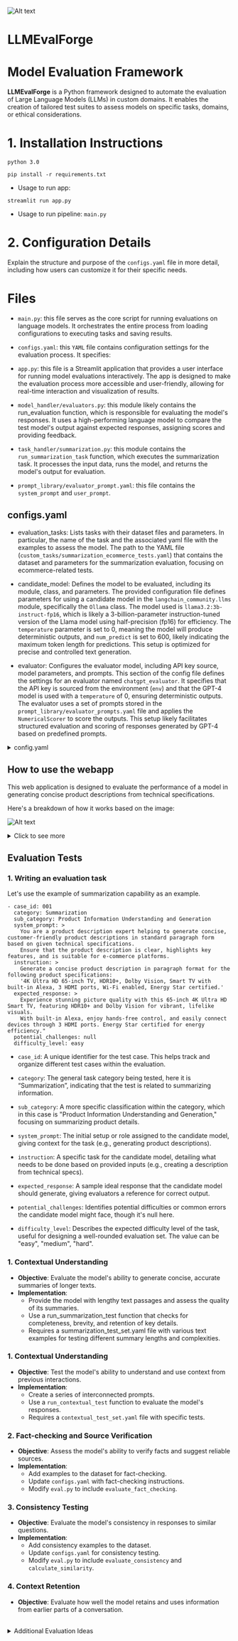 ![Alt text](readme/llmevalforge_image.png)

# LLMEvalForge

# Model Evaluation Framework

**LLMEvalForge** is a Python framework designed to automate the evaluation of Large Language Models (LLMs) in custom domains. It enables the creation of tailored test suites to assess models on specific tasks, domains, or ethical considerations.


# 1. Installation Instructions

`python 3.0`

`pip install -r requirements.txt`

- Usage to run app:

`streamlit run app.py`

- Usage to run pipeline:
`main.py`

# 2. Configuration Details

Explain the structure and purpose of the `configs.yaml` file in more detail, including how users can customize it for their specific needs.


# Files

- `main.py`: this file serves as the core script for running evaluations on language models. It orchestrates the entire process from loading configurations to executing tasks and saving results.

- `configs.yaml`: this `YAML` file contains configuration settings for the evaluation process. It specifies:

- `app.py`: this file is a Streamlit application that provides a user interface for running model evaluations interactively. The app is designed to make the evaluation process more accessible and user-friendly, allowing for real-time interaction and visualization of results.

- `model_handler/evaluators.py`: this module likely contains the run_evaluation function, which is responsible for evaluating the model's responses. It uses a high-performing language model to compare the test model's output against expected responses, assigning scores and providing feedback.

- `task_handler/summarization.py`: this module contains the `run_summarization_task` function, which executes the summarization task. It processes the input data, runs the model, and returns the model's output for evaluation.

- `prompt_library/evaluator_prompt.yaml`: this file contains the `system_prompt` and `user_prompt`. 


## configs.yaml

- evaluation_tasks: Lists tasks with their dataset files and parameters. In particular, the name of the task and the associated yaml file with the examples to assess the model. The path to the YAML file (`custom_tasks/summarization_ecommerce_tests.yaml`) that contains the dataset and parameters for the summarization evaluation, focusing on ecommerce-related tests.

- candidate_model: Defines the model to be evaluated, including its module, class, and parameters. The provided configuration file defines parameters for using a candidate model in the `langchain_community.llms` module, specifically the `Ollama` class. The model used is `llama3.2:3b-instruct-fp16`, which is likely a 3-billion-parameter instruction-tuned version of the Llama model using half-precision (fp16) for efficiency. The `temperature` parameter is set to 0, meaning the model will produce deterministic outputs, and `num_predict` is set to 600, likely indicating the maximum token length for predictions. This setup is optimized for precise and controlled text generation.

- evaluator: Configures the evaluator model, including API key source, model parameters, and prompts. This section of the config file defines the settings for an evaluator named `chatgpt_evaluator`. It specifies that the API key is sourced from the environment (`env`) and that the GPT-4 model is used with a `temperature` of 0, ensuring deterministic outputs. The evaluator uses a set of prompts stored in the `prompt_library/evaluator_prompts.yaml` file and applies the `NumericalScorer` to score the outputs. This setup likely facilitates structured evaluation and scoring of responses generated by GPT-4 based on predefined prompts.

<details>
<summary>config.yaml</summary>

```
evaluation_tasks:
  summarization:
    dataset_file: custom_tasks/summarization_ecommerce_tests.yaml
    batch_size: 10
    max_workers: 5

candidate_model:
  module: langchain_community.llms
  class: Ollama
  params:
    model: llama3.2:3b-instruct-fp16
    temperature: 0
    num_predict: 600

evaluator:
  name: chatgpt_evaluator
  api_key_source: env  # Can be 'env' or 'file'
  model_params:
    model_name: gpt-4
    temperature: 0
  prompt_file: prompt_library/evaluator_prompts.yaml  
  scorer: NumericalScorer
```
</details>



## How to use the webapp

This web application is designed to evaluate the performance of a model in generating concise product descriptions from technical specifications. 

Here's a breakdown of how it works based on the image:

![Alt text](readme/llmevalforge_tool.png)

<details>
  <summary>Click to see more</summary>

### Configuration Section (left panel)

- `Upload config YAML file`: This allows you to upload a **configuration file** (in YAML format) that contains the parameters and settings for the model you want to evaluate.
In the image, the `configs.yaml` file has already been loaded successfully.

- **Student Model**: The selected model for evaluation is `llama3.2:3b-instruct-fp16`, which indicates that the model is likely a version of the LLaMA language model. You can select the model to be evaluated from this dropdown menu.

- **Select task file**: This dropdown allows you to select the type of task the model will perform. In this case, "summarization" has been selected, indicating that the model will be evaluated on its ability to summarize or condense information. This section offers different predefined test cases (Case 1 to Case 5) to evaluate the model. The user can select a case to test the model's capabilities on that specific example. In this image, "Case 1" is selected.

Another option is to use "random".


### Candidate Model Inference (right panel)

- `System Prompt`: this is the prompt given to the candidate model to guide its behavior. Here, the model is instructed to act as a product description expert, generating clear and customer-friendly product descriptions based on the specifications provided.

- `Instruction`: this specifies the task the model needs to perform. In this example, the instruction is to generate a concise product description for a 65-inch 4K Ultra HD TV with specific features like HDR10+, Dolby Vision, Alexa, HDMI ports, and Energy Star certification.

- `Run Candidate Model`: click this button to run the candidate model on the selected task and generates output based on the provided instruction `model_output`, and also show a text box for the `expected Output`.

- `expected output`: this field shows the ideal output the candidate model should generate. 

### Output evaluation

- `Run Evaluator` Button: click the the button to evaluate the quality of the generated output based on the expected output or specific evaluation metrics. This will show the score and also feedback of the model evaluator.
</details>

## Evaluation Tests

### 1. Writing an evaluation task

Let's use the example of summarization capability as an example.

```
- case_id: 001
  category: Summarization
  sub_category: Product Information Understanding and Generation
  system_prompt: >
    You are a product description expert helping to generate concise, customer-friendly product descriptions in standard paragraph form based on given technical specifications. 
    Ensure that the product description is clear, highlights key features, and is suitable for e-commerce platforms.
  instruction: >
    Generate a concise product description in paragraph format for the following product specifications: 
    '4K Ultra HD 65-inch TV, HDR10+, Dolby Vision, Smart TV with built-in Alexa, 3 HDMI ports, Wi-Fi enabled, Energy Star certified.'
  expected_response: >
    Experience stunning picture quality with this 65-inch 4K Ultra HD Smart TV, featuring HDR10+ and Dolby Vision for vibrant, lifelike visuals. 
    With built-in Alexa, enjoy hands-free control, and easily connect devices through 3 HDMI ports. Energy Star certified for energy efficiency."
  potential_challenges: null
  difficulty_level: easy
```

- `case_id`: A unique identifier for the test case. This helps track and organize different test cases within the evaluation.

- `category`: The general task category being tested, here it is “Summarization”, indicating that the test is related to summarizing information.

- `sub_category`: A more specific classification within the category, which in this case is "Product Information Understanding and Generation," focusing on summarizing product details.

- `system_prompt`: The initial setup or role assigned to the candidate model, giving context for the task (e.g., generating product descriptions).

- `instruction`: A specific task for the candidate model, detailing what needs to be done based on provided inputs (e.g., creating a description from technical specs).

- `expected_response`: A sample ideal response that the candidate model should generate, giving evaluators a reference for correct output.

- `potential_challenges`: Identifies potential difficulties or common errors the candidate model might face, though it's null here.

- `difficulty_level`: Describes the expected difficulty level of the task, useful for designing a well-rounded evaluation set. The value can be "easy", "medium", "hard".


### 1. Contextual Understanding

- **Objective**: Evaluate the model's ability to generate concise, accurate summaries of longer texts.
- **Implementation**:
  - Provide the model with lengthy text passages and assess the quality of its summaries.
  - Use a run_summarization_test function that checks for completeness, brevity, and retention of key details.
  - Requires a summarization_test_set.yaml file with various text examples for testing different summary lengths and complexities.



### 1. Contextual Understanding

- **Objective**: Test the model's ability to understand and use context from previous interactions.
- **Implementation**:
  - Create a series of interconnected prompts.
  - Use a `run_contextual_test` function to evaluate the model's responses.
  - Requires a `contextual_test_set.yaml` file with specific tests.

### 2. Fact-checking and Source Verification

- **Objective**: Assess the model's ability to verify facts and suggest reliable sources.
- **Implementation**:
  - Add examples to the dataset for fact-checking.
  - Update `configs.yaml` with fact-checking instructions.
  - Modify `eval.py` to include `evaluate_fact_checking`.


### 3. Consistency Testing

- **Objective**: Evaluate the model's consistency in responses to similar questions.
- **Implementation**:
  - Add consistency examples to the dataset.
  - Update `configs.yaml` for consistency testing.
  - Modify `eval.py` to include `evaluate_consistency` and `calculate_similarity`.


### 4. Context Retention

- **Objective**: Evaluate how well the model retains and uses information from earlier parts of a conversation.

<br>
<details>
  <summary>Additional Evaluation Ideas</summary>

- **Multilingual Proficiency**: Test understanding and response generation in multiple languages.
- **Abstraction and Generalization**: Assess the application of learned concepts to new scenarios.
- **Emotional Intelligence**: Evaluate recognition and response to emotional cues.
- **Code Generation and Debugging**: Test proficiency in writing and debugging code.
- **Multimodal Understanding**: If applicable, assess reasoning across text and images.
- **Adversarial Robustness**: Test performance against adversarial inputs.
- **Bias Detection and Mitigation**: Evaluate bias recognition and mitigation.
- **Task Adaptation**: Assess adaptation to new tasks with minimal instruction.
- **Long-term Dependency Handling**: Test coherence in long contexts.

</details>
